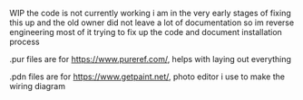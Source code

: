 WIP 
the code is not currently working i am in the very early stages of fixing this up and the old owner did not leave a lot of documentation so im reverse engineering most of it 
trying to fix up the code and document installation process


.pur files are for https://www.pureref.com/, helps with laying out everything


.pdn files are for https://www.getpaint.net/, photo editor i use to make the wiring diagram

